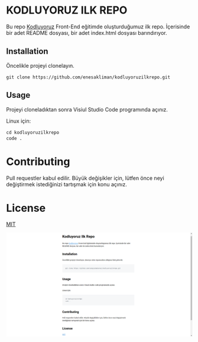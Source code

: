 # KODLUYORUZ ILK REPO

Bu repo [Kodluyoruz](https://kodluyoruz.org) Front-End eğitimde oluşturduğumuz ilk repo. İçerisinde bir adet README dosyası, bir adet index.html dosyası barındırıyor.

## Installation

Öncelikle projeyi clonelayın. 

``` 
git clone https://github.com/enesakliman/kodluyoruzilkrepo.git 
```

## Usage

Projeyi cloneladıktan sonra Visiul Studio Code programında açınız.

Linux için:

``` 
cd kodluyoruzilkrepo 
code . 
```

# Contributing 

Pull requestler kabul edilir. Büyük değişikler için, lütfen önce neyi değiştirmek istediğinizi tartışmak için  konu açınız. 

# License

[MIT](https://choosealicense.com/licenses/mit/)


![Proje Remimiz](markdown.png)